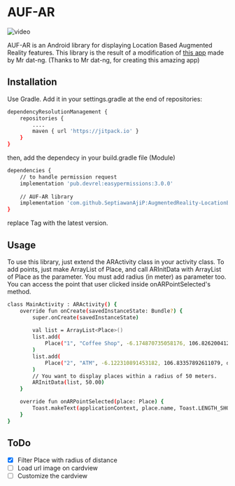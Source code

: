 # AUF-AR
![video](https://raw.githubusercontent.com/SeptiawanAjiP/AugmentedReality-LocationBased/master/video-demo.gif)

AUF-AR is an Android library for displaying Location Based Augmented Reality features. This library is the result of a modification of [this app](https://github.com/dat-ng/ar-location-based-android) made by Mr dat-ng. (Thanks to Mr dat-ng, for creating this amazing app)

## Installation

Use Gradle. Add it in your settings.gradle at the end of repositories:

```bash
dependencyResolutionManagement {
    repositories {
        ....
        maven { url 'https://jitpack.io' }
    }
}
```
then, add the dependecy in your build.gradle file (Module)
```bash
dependencies {
    // to handle permission request
    implementation 'pub.devrel:easypermissions:3.0.0'
    
    // AUF-AR library
    implementation 'com.github.SeptiawanAjiP:AugmentedReality-LocationBased:Tag'
}
```
replace Tag with the latest version.

## Usage

To use this library, just extend the ARActivity class in your activity class. To add points, just make ArrayList of Place, and call ARInitData with ArrayList of Place as the parameter. You must add radius (in meter) as parameter too. You can access the point that user clicked inside onARPointSelected's method.

```bash
class MainActivity : ARActivity() {
    override fun onCreate(savedInstanceState: Bundle?) {
        super.onCreate(savedInstanceState)
       
        val list = ArrayList<Place>()
        list.add(
            Place("1", "Coffee Shop", -6.174870735058176, 106.82620041234728, description = "Promotion available here")
        )
        list.add(
            Place("2", "ATM", -6.122310891453182, 106.83357892611079, description = "Good Resto")
        )
        // You want to display places within a radius of 50 meters.
        ARInitData(list, 50.00)
    }

    override fun onARPointSelected(place: Place) {
        Toast.makeText(applicationContext, place.name, Toast.LENGTH_SHORT).show()
    }
}
```
## ToDo
- [x] Filter Place with radius of distance
- [ ] Load url image on cardview
- [ ] Customize the cardview